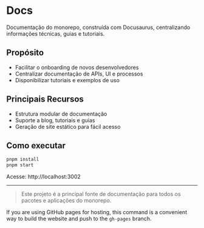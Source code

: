 # Docs

Documentação do monorepo, construída com Docusaurus, centralizando informações técnicas, guias e tutoriais.

## Propósito

- Facilitar o onboarding de novos desenvolvedores
- Centralizar documentação de APIs, UI e processos
- Disponibilizar tutoriais e exemplos de uso

## Principais Recursos

- Estrutura modular de documentação
- Suporte a blog, tutoriais e guias
- Geração de site estático para fácil acesso

## Como executar

```bash
pnpm install
pnpm start
```

Acesse: http://localhost:3002

---

> Este projeto é a principal fonte de documentação para todos os pacotes e aplicações do monorepo.

If you are using GitHub pages for hosting, this command is a convenient way to build the website and push to the `gh-pages` branch.
